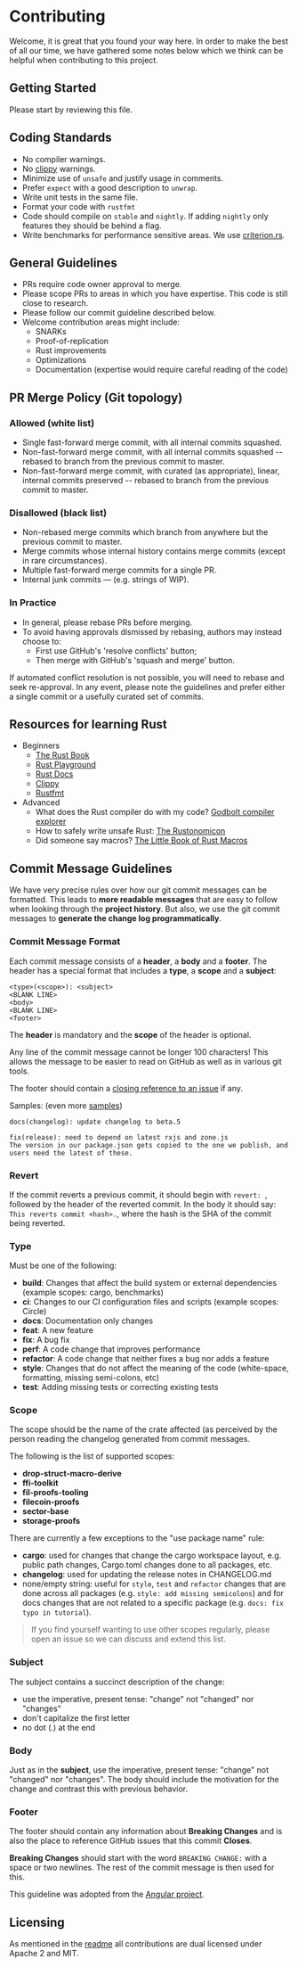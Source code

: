 # Contributing

Welcome, it is great that you found your way here. In order to make the best of all our time, we have gathered some notes
below which we think can be helpful when contributing to this project.

## Getting Started

Please start by reviewing this file.

## Coding Standards

- No compiler warnings.
- No [clippy](https://github.com/rust-lang/rust-clippy) warnings.
- Minimize use of `unsafe` and justify usage in comments.
- Prefer `expect` with a good description to `unwrap`.
- Write unit tests in the same file.
- Format your code with `rustfmt`
- Code should compile on `stable` and `nightly`. If adding `nightly` only features they should be behind a flag.
- Write benchmarks for performance sensitive areas. We use [criterion.rs](https://github.com/japaric/criterion.rs).


## General Guidelines
- PRs require code owner approval to merge.
- Please scope PRs to areas in which you have expertise. This code is still close to research.
- Please follow our commit guideline described below.
- Welcome contribution areas might include:
  - SNARKs
  - Proof-of-replication
  - Rust improvements
  - Optimizations
  - Documentation (expertise would require careful reading of the code)


## PR Merge Policy (Git topology)

### Allowed (white list)
 - Single fast-forward merge commit, with all internal commits squashed.
 - Non-fast-forward merge commit, with all internal commits squashed -- rebased to branch from the previous commit to master.
 - Non-fast-forward merge commit, with curated (as appropriate), linear, internal commits preserved -- rebased to branch from the previous commit to master.

### Disallowed (black list)
 - Non-rebased merge commits which branch from anywhere but the previous commit to master.
 - Merge commits whose internal history contains merge commits (except in rare circumstances).
 - Multiple fast-forward merge commits for a single PR.
 - Internal junk commits — (e.g. strings of WIP).

### In Practice
 - In general, please rebase PRs before merging.
 - To avoid having approvals dismissed by rebasing, authors may instead choose to:
   - First use GitHub's 'resolve conflicts' button;
   - Then merge with GitHub's 'squash and merge' button.

If automated conflict resolution is not possible, you will need to rebase and seek re-approval. In any event, please note the guidelines and prefer either a single commit or a usefully curated set of commits.

## Resources for learning Rust

- Beginners
  - [The Rust Book](https://doc.rust-lang.org/book/)
  - [Rust Playground](https://play.rust-lang.org/)
  - [Rust Docs](https://doc.rust-lang.org/)
  - [Clippy](https://github.com/rust-lang/rust-clippy)
  - [Rustfmt](https://github.com/rust-lang/rustfmt)
- Advanced
  - What does the Rust compiler do with my code? [Godbolt compiler explorer](https://rust.godbolt.org/)
  - How to safely write unsafe Rust: [The Rustonomicon](https://doc.rust-lang.org/nomicon/)
  - Did someone say macros? [The Little Book of Rust Macros](https://danielkeep.github.io/tlborm/book/index.html)


## Commit Message Guidelines

We have very precise rules over how our git commit messages can be formatted. This leads to **more
readable messages** that are easy to follow when looking through the **project history**. But also,
we use the git commit messages to **generate the change log programmatically**.

### Commit Message Format

Each commit message consists of a **header**, a **body** and a **footer**.  The header has a special
format that includes a **type**, a **scope** and a **subject**:

```
<type>(<scope>): <subject>
<BLANK LINE>
<body>
<BLANK LINE>
<footer>
```

The **header** is mandatory and the **scope** of the header is optional.

Any line of the commit message cannot be longer 100 characters! This allows the message to be easier
to read on GitHub as well as in various git tools.

The footer should contain a [closing reference to an issue](https://help.github.com/articles/closing-issues-via-commit-messages/) if any.

Samples: (even more [samples](https://github.com/filecoin-project/rust-fil-proofs/commits/master))

```
docs(changelog): update changelog to beta.5
```
```
fix(release): need to depend on latest rxjs and zone.js
The version in our package.json gets copied to the one we publish, and users need the latest of these.
```

### Revert
If the commit reverts a previous commit, it should begin with `revert: `, followed by the header of the reverted commit. In the body it should say: `This reverts commit <hash>.`, where the hash is the SHA of the commit being reverted.

### Type
Must be one of the following:

* **build**: Changes that affect the build system or external dependencies (example scopes: cargo, benchmarks)
* **ci**: Changes to our CI configuration files and scripts (example scopes: Circle)
* **docs**: Documentation only changes
* **feat**: A new feature
* **fix**: A bug fix
* **perf**: A code change that improves performance
* **refactor**: A code change that neither fixes a bug nor adds a feature
* **style**: Changes that do not affect the meaning of the code (white-space, formatting, missing semi-colons, etc)
* **test**: Adding missing tests or correcting existing tests

### Scope
The scope should be the name of the crate affected (as perceived by the person reading the changelog generated from commit messages.

The following is the list of supported scopes:

* **drop-struct-macro-derive**
* **ffi-toolkit**
* **fil-proofs-tooling**
* **filecoin-proofs**
* **sector-base**
* **storage-proofs**

There are currently a few exceptions to the "use package name" rule:

* **cargo**: used for changes that change the cargo workspace layout, e.g.
  public path changes, Cargo.toml changes done to all packages, etc.
* **changelog**: used for updating the release notes in CHANGELOG.md
* none/empty string: useful for `style`, `test` and `refactor` changes that are done across all
  packages (e.g. `style: add missing semicolons`) and for docs changes that are not related to a
  specific package (e.g. `docs: fix typo in tutorial`).

> If you find yourself wanting to use other scopes regularly, please open an issue so we can discuss and extend this list.

### Subject
The subject contains a succinct description of the change:

* use the imperative, present tense: "change" not "changed" nor "changes"
* don't capitalize the first letter
* no dot (.) at the end

### Body
Just as in the **subject**, use the imperative, present tense: "change" not "changed" nor "changes".
The body should include the motivation for the change and contrast this with previous behavior.

### Footer
The footer should contain any information about **Breaking Changes** and is also the place to
reference GitHub issues that this commit **Closes**.

**Breaking Changes** should start with the word `BREAKING CHANGE:` with a space or two newlines. The rest of the commit message is then used for this.

This guideline was adopted from the [Angular project](https://github.com/angular/angular/blob/master/CONTRIBUTING.md#commit).

## Licensing

As mentioned in the [readme](README.md) all contributions are dual licensed under Apache 2 and MIT.
